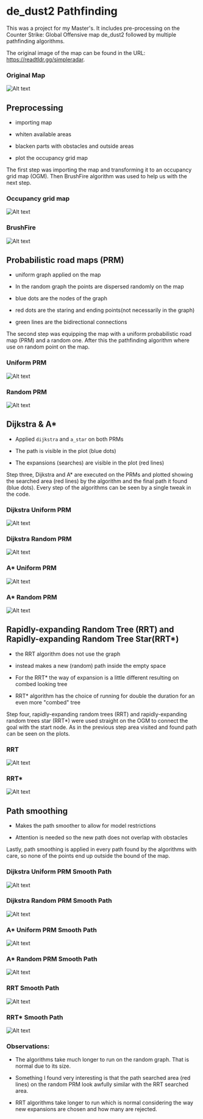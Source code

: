 # de_dust2 Pathfinding
This was a project for my Master's. It includes pre-processing on the Counter Strike: Global Offensive map de_dust2 followed by multiple pathfinding algorithms.

The original image of the map can be found in the URL: https://readtldr.gg/simpleradar.
### Original Map
![Alt text](https://github.com/Kalatz/de_dust2-pathfinding/blob/main/Plots/De_dust2%20original%20image.png)

## Preprocessing

- importing map

- whiten available areas

- blacken parts with obstacles and outside areas

- plot the occupancy grid map
  
The first step was importing the map and transforming it to an occupancy grid map (OGM). Then BrushFire algorithm was used to help us with the next step.
### Occupancy grid map
![Alt text](https://github.com/Kalatz/de_dust2-pathfinding/blob/main/Plots/OGM.png)
### BrushFire
![Alt text](https://github.com/Kalatz/de_dust2-pathfinding/blob/main/Plots/BrushFire.png)

## Probabilistic road maps (PRM)
- uniform graph applied  on the map
  
- In the random graph the points are dispersed randomly on the map
​
- blue dots are the nodes of the graph
​
- red dots are the staring and ending points(not necessarily in the graph)
​
- green lines are the bidirectional connections

The second step was equipping the map with a uniform probabilistic road map (PRM) and a random one. After this the pathfinding algorithm where use on random point on the map.
### Uniform PRM
![Alt text](https://github.com/Kalatz/de_dust2-pathfinding/blob/main/Plots/Uniform%20PRM.png)
### Random PRM
![Alt text](https://github.com/Kalatz/de_dust2-pathfinding/blob/main/Plots/Random%20PRM.png)

## Dijkstra & A*

- Applied `dijkstra` and `a_star` on both PRMs

- The path is visible in the plot (blue dots)

- The expansions (searches) are visible in the plot (red lines)
  
Step three, Dijkstra and A* are executed on the PRMs and plotted showing the searched area (red lines) by the algorithm and the final path it found (blue dots). Every step of the algorithms can be seen by a single tweak in the code.

### Dijkstra Uniform PRM
![Alt text](https://github.com/Kalatz/de_dust2-pathfinding/blob/main/Plots/Dijkstra%20uniform%20PRM.png)
### Dijkstra Random PRM
![Alt text](https://github.com/Kalatz/de_dust2-pathfinding/blob/main/Plots/Dijkstra%20random%20PRM.png)
### A* Uniform PRM
![Alt text](https://github.com/Kalatz/de_dust2-pathfinding/blob/main/Plots/A.png)
### A* Random PRM
![Alt text](https://github.com/Kalatz/de_dust2-pathfinding/blob/main/Plots/A%20random.png)

## Rapidly-expanding Random Tree (RRT) and Rapidly-expanding Random Tree Star(RRT*)

- the RRT algorithm does not use the graph

- instead makes a new (random) path inside the empty space
  
- For the RRT* the way of expansion is a little different resulting on combed looking tree

- RRT* algorithm has the choice of running for double the duration for an even more "combed" tree
  
Step four, rapidly-expanding random trees (RRT) and rapidly-expanding random trees star (RRT*) were used straight on the OGM to connect the goal with the start node. As in the previous step area visited and found path can be seen on the plots.

### RRT
![Alt text](https://github.com/Kalatz/de_dust2-pathfinding/blob/main/Plots/RRT.png)
### RRT*
![Alt text](https://github.com/Kalatz/de_dust2-pathfinding/blob/main/Plots/RRT%20star.png)

## Path smoothing

- Makes the path smoother to allow for model restrictions

- Attention is needed so the new path does not overlap with obstacles
  
Lastly, path smoothing is applied in every path found by the algorithms with care, so none of the points end up outside the bound of the map.

### Dijkstra Uniform PRM Smooth Path
![Alt text](https://github.com/Kalatz/de_dust2-pathfinding/blob/main/Plots/Pathsmooth%20dijkstra.png)
### Dijkstra Random PRM Smooth Path
![Alt text](https://github.com/Kalatz/de_dust2-pathfinding/blob/main/Plots/Pathsmooth%20dijkstra%20rand.png)
### A* Uniform PRM Smooth Path
![Alt text](https://github.com/Kalatz/de_dust2-pathfinding/blob/main/Plots/Pathsmooth%20A.png)
### A* Random PRM Smooth Path
![Alt text](https://github.com/Kalatz/de_dust2-pathfinding/blob/main/Plots/Pathsmooth%20A%20rand.png)
### RRT Smooth Path
![Alt text](https://github.com/Kalatz/de_dust2-pathfinding/blob/main/Plots/Pathsmooth%20RRT.png)
### RRT* Smooth Path
![Alt text](https://github.com/Kalatz/de_dust2-pathfinding/blob/main/Plots/Pathsmooth%20RRT%20star.png)

### Observations:
- The algorithms take much longer to run on the random graph. That is normal due to its size.

-  Something I found very interesting is that the path searched area (red lines) on the random PRM look awfully similar with the RRT searched area.

-  RRT algorithms take longer to run which is normal considering the way new expansions are chosen and how many are rejected.
